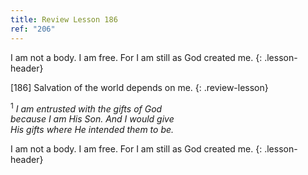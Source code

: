 ```yaml
---
title: Review Lesson 186
ref: "206"
---
```


I am not a body. I am free. For I am still as God created me.
{: .lesson-header}

\[186\] Salvation of the world depends on me.
{: .review-lesson}

<sup>1</sup> *I am entrusted with the gifts of God<br/> because I am His
Son. And I would give<br/> His gifts where He intended them to be.*

I am not a body. I am free. For I am still as God created me.
{: .lesson-header}


